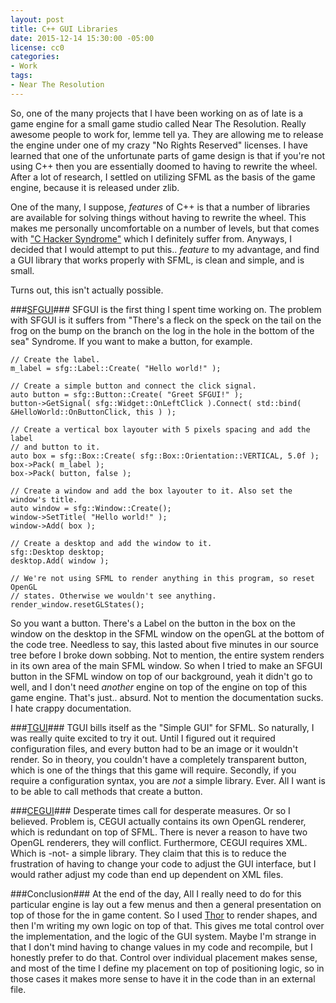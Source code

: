 ```yaml
---
layout: post
title: C++ GUI Libraries
date: 2015-12-14 15:30:00 -05:00
license: cc0
categories:
- Work
tags:
- Near The Resolution
---
```

So, one of the many projects that I have been working on as of late is a game
engine for a small game studio called Near The Resolution. Really awesome
people to work for, lemme tell ya. They are allowing me to release the engine
under one of my crazy "No Rights Reserved" licenses. I have learned that one
of the unfortunate parts of game design is that if you're not using C++ then
you are essentially doomed to having to rewrite the wheel. After a lot of
research, I settled on utilizing SFML as the basis of the game engine, because
it is released under zlib.

One of the many, I suppose, _features_ of C++ is that a number of libraries are
available for solving things without having to rewrite the wheel. This makes me
personally uncomfortable on a number of levels, but that comes with
["C Hacker Syndrome"][1] which I definitely suffer from. Anyways, I decided
that I would attempt to put this.. _feature_ to my advantage, and find a GUI
library that works properly with SFML, is clean and simple, and is small.

Turns out, this isn't actually possible.

###[SFGUI][2]###
SFGUI is the first thing I spent time working on. The problem with SFGUI is it
suffers from "There's a fleck on the speck on the tail on the frog on the bump
on the branch on the log in the hole in the bottom of the sea" Syndrome. If you
want to make a button, for example.

    // Create the label.
	m_label = sfg::Label::Create( "Hello world!" );

	// Create a simple button and connect the click signal.
	auto button = sfg::Button::Create( "Greet SFGUI!" );
	button->GetSignal( sfg::Widget::OnLeftClick ).Connect( std::bind( &HelloWorld::OnButtonClick, this ) );

	// Create a vertical box layouter with 5 pixels spacing and add the label
	// and button to it.
	auto box = sfg::Box::Create( sfg::Box::Orientation::VERTICAL, 5.0f );
	box->Pack( m_label );
	box->Pack( button, false );

	// Create a window and add the box layouter to it. Also set the window's title.
	auto window = sfg::Window::Create();
	window->SetTitle( "Hello world!" );
	window->Add( box );

	// Create a desktop and add the window to it.
	sfg::Desktop desktop;
	desktop.Add( window );

	// We're not using SFML to render anything in this program, so reset OpenGL
	// states. Otherwise we wouldn't see anything.
	render_window.resetGLStates();

So you want a button. There's a Label on the button in the box on the window
on the desktop in the SFML window on the openGL at the bottom of the code tree.
Needless to say, this lasted about five minutes in our source tree before I
broke down sobbing. Not to mention, the entire system renders in its own area
of the main SFML window. So when I tried to make an SFGUI button in the SFML
window on top of our background, yeah it didn't go to well, and I don't need
_another_ engine on top of the engine on top of this game engine. That's just..
absurd. Not to mention the documentation sucks. I hate crappy documentation.

###[TGUI][3]###
TGUI bills itself as the "Simple GUI" for SFML. So naturally, I was really
quite excited to try it out. Until I figured out it required configuration
files, and every button had to be an image or it wouldn't render. So in theory,
you couldn't have a completely transparent button, which is one of the things
that this game will require. Secondly, if you require a configuration syntax,
you are _not_ a simple library. Ever. All I want is to be able to call methods
that create a button.

###[CEGUI][4]###
Desperate times call for desperate measures. Or so I believed. Problem is,
CEGUI actually contains its own OpenGL renderer, which is redundant on top of
SFML. There is never a reason to have two OpenGL renderers, they will conflict.
Furthermore, CEGUI requires XML. Which is -not- a simple library. They claim
that this is to reduce the frustration of having to change your code to adjust
the GUI interface, but I would rather adjust my code than end up dependent on
XML files.

###Conclusion###
At the end of the day, All I really need to do for this particular engine is
lay out a few menus and then a general presentation on top of those for the
in game content. So I used [Thor][5] to render shapes, and then I'm writing my
own logic on top of that. This gives me total control over the implementation,
and the logic of the GUI system. Maybe I'm strange in that I don't mind having
to change values in my code and recompile, but I honestly prefer to do that.
Control over individual placement makes sense, and most of the time I define
my placement on top of positioning logic, so in those cases it makes more sense
to have it in the code than in an external file.

[1]: http://warp.povusers.org/OpenLetters/ResponseToTorvalds.html
[2]: http://sfgui.sfml-dev.de
[3]: https://tgui.eu
[4]: http://cegui.org.uk
[5]: http://www.bromeon.ch/libraries/thor/
